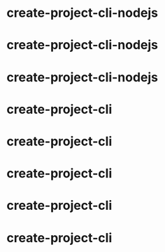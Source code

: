 # create-project-cli-nodejs
# create-project-cli-nodejs
# create-project-cli-nodejs
# create-project-cli
# create-project-cli
# create-project-cli
# create-project-cli
# create-project-cli
